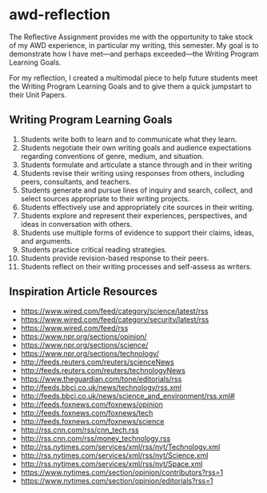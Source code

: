 # awd-reflection
The Reflective Assignment provides me with the opportunity to take stock of my AWD experience, in particular my writing, this semester. My goal is to demonstrate how I have met––and perhaps exceeded––the Writing Program Learning Goals.

For my reflection, I created a multimodal piece to help future students meet the Writing Program Learning Goals and to give them a quick jumpstart to their Unit Papers. 

## Writing Program Learning Goals
1. Students write both to learn and to communicate what they learn.
2. Students negotiate their own writing goals and audience expectations regarding conventions of genre, medium, and situation.
3. Students formulate and articulate a stance through and in their writing
4. Students revise their writing using responses from others, including peers, consultants, and teachers.
5. Students generate and pursue lines of inquiry and search, collect, and select sources appropriate to their writing projects.
6. Students effectively use and appropriately cite sources in their writing.
7. Students explore and represent their experiences, perspectives, and ideas in conversation with others.
8. Students use multiple forms of evidence to support their claims, ideas, and arguments.
9. Students practice critical reading strategies.
10. Students provide revision-based response to their peers.
11. Students reflect on their writing processes and self-assess as writers.

## Inspiration Article Resources
* https://www.wired.com/feed/category/science/latest/rss
* https://www.wired.com/feed/category/security/latest/rss
* https://www.wired.com/feed/rss
* https://www.npr.org/sections/opinion/
* https://www.npr.org/sections/science/
* https://www.npr.org/sections/technology/
* http://feeds.reuters.com/reuters/scienceNews
* http://feeds.reuters.com/reuters/technologyNews
* https://www.theguardian.com/tone/editorials/rss
* http://feeds.bbci.co.uk/news/technology/rss.xml
* http://feeds.bbci.co.uk/news/science_and_environment/rss.xml#
* http://feeds.foxnews.com/foxnews/opinion
* http://feeds.foxnews.com/foxnews/tech
* http://feeds.foxnews.com/foxnews/science
* http://rss.cnn.com/rss/cnn_tech.rss
* http://rss.cnn.com/rss/money_technology.rss
* http://rss.nytimes.com/services/xml/rss/nyt/Technology.xml
* http://rss.nytimes.com/services/xml/rss/nyt/Science.xml
* http://rss.nytimes.com/services/xml/rss/nyt/Space.xml
* https://www.nytimes.com/section/opinion/contributors?rss=1
* https://www.nytimes.com/section/opinion/editorials?rss=1


